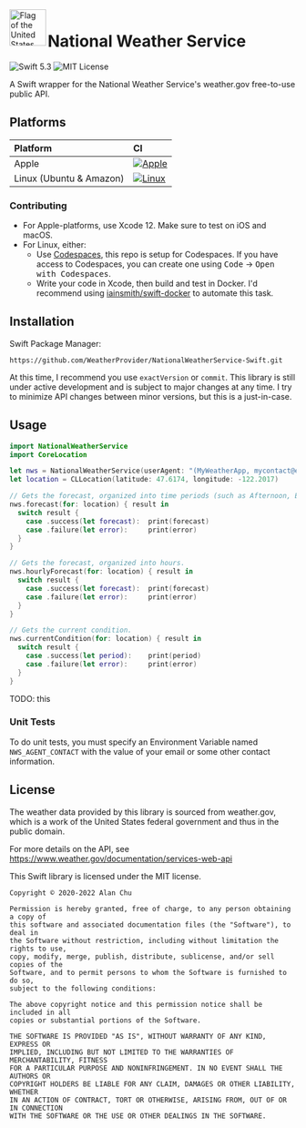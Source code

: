 <img src="https://upload.wikimedia.org/wikipedia/en/a/a4/Flag_of_the_United_States.svg" alt="Flag of the United States" align="left" width="64">

# National Weather Service
![Swift 5.3](https://img.shields.io/badge/swift-5.3-orange)
![MIT License](https://img.shields.io/badge/license-MIT-lightgrey)

A Swift wrapper for the National Weather Service's weather.gov free-to-use public API.

## Platforms
| Platform | CI |
| :------- | :- |
| Apple    | [![Apple](https://github.com/WeatherProvider/NationalWeatherService-Swift/workflows/Apple/badge.svg)](https://github.com/WeatherProvider/NationalWeatherService-Swift/actions?query=workflow%3AApple) |
| Linux (Ubuntu & Amazon) | [![Linux](https://github.com/ualch9/NationalWeatherService-Swift/workflows/Linux/badge.svg)](https://github.com/WeatherProvider/NationalWeatherService-Swift/actions?query=workflow%3ALinux) |

### Contributing
- For Apple-platforms, use Xcode 12. Make sure to test on iOS and macOS.
- For Linux, either:
  - Use [Codespaces](https://docs.github.com/en/github/developing-online-with-codespaces/about-codespaces), this repo is setup for Codespaces. If you have access to Codespaces, you can create one using <kbd>Code</kbd> → <kbd>Open with Codespaces</kbd>.
  - Write your code in Xcode, then build and test in Docker. I'd recommend using [iainsmith/swift-docker](https://github.com/iainsmith/swift-docker) to automate this task.

## Installation
Swift Package Manager: 
```
https://github.com/WeatherProvider/NationalWeatherService-Swift.git
```

At this time, I recommend you use `exactVersion` or `commit`. This library is still under active development and is subject to major changes at any time. I try to minimize API changes between minor versions, but this is a just-in-case.
## Usage
```swift
import NationalWeatherService
import CoreLocation

let nws = NationalWeatherService(userAgent: "(MyWeatherApp, mycontact@example.com)")
let location = CLLocation(latitude: 47.6174, longitude: -122.2017)

// Gets the forecast, organized into time periods (such as Afternoon, Evening, etc).
nws.forecast(for: location) { result in
  switch result {
    case .success(let forecast):  print(forecast)
    case .failure(let error):     print(error)
  }
}

// Gets the forecast, organized into hours.
nws.hourlyForecast(for: location) { result in
  switch result {
    case .success(let forecast):  print(forecast)
    case .failure(let error):     print(error)
  }
}

// Gets the current condition.
nws.currentCondition(for: location) { result in
  switch result {
    case .success(let period):    print(period)
    case .failure(let error):     print(error)
  }
}
```

TODO: this

### Unit Tests
To do unit tests, you must specify an Environment Variable named `NWS_AGENT_CONTACT` with
the value of your email or some other contact information.

## License
The weather data provided by this library is sourced from weather.gov, which is a work of the 
United States federal government and thus in the public domain.

For more details on the API, see https://www.weather.gov/documentation/services-web-api

This Swift library is licensed under the MIT license.

```
Copyright © 2020-2022 Alan Chu

Permission is hereby granted, free of charge, to any person obtaining a copy of 
this software and associated documentation files (the "Software"), to deal in 
the Software without restriction, including without limitation the rights to use,
copy, modify, merge, publish, distribute, sublicense, and/or sell copies of the 
Software, and to permit persons to whom the Software is furnished to do so, 
subject to the following conditions:

The above copyright notice and this permission notice shall be included in all 
copies or substantial portions of the Software.

THE SOFTWARE IS PROVIDED "AS IS", WITHOUT WARRANTY OF ANY KIND, EXPRESS OR 
IMPLIED, INCLUDING BUT NOT LIMITED TO THE WARRANTIES OF MERCHANTABILITY, FITNESS 
FOR A PARTICULAR PURPOSE AND NONINFRINGEMENT. IN NO EVENT SHALL THE AUTHORS OR 
COPYRIGHT HOLDERS BE LIABLE FOR ANY CLAIM, DAMAGES OR OTHER LIABILITY, WHETHER 
IN AN ACTION OF CONTRACT, TORT OR OTHERWISE, ARISING FROM, OUT OF OR IN CONNECTION 
WITH THE SOFTWARE OR THE USE OR OTHER DEALINGS IN THE SOFTWARE.
```
